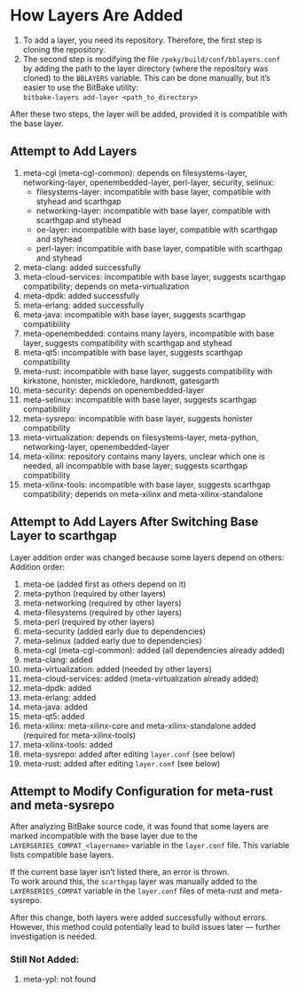 # How Layers Are Added

1. To add a layer, you need its repository. Therefore, the first step is cloning the repository.
2. The second step is modifying the file `/poky/build/conf/bblayers.conf` by adding the path to the layer directory (where the repository was cloned) to the `BBLAYERS` variable. This can be done manually, but it’s easier to use the BitBake utility:  
   `bitbake-layers add-layer <path_to_directory>`

After these two steps, the layer will be added, provided it is compatible with the base layer.

## Attempt to Add Layers

1) meta-cgl (meta-cgl-common): depends on filesystems-layer, networking-layer, openembedded-layer, perl-layer, security, selinux:  
   - filesystems-layer: incompatible with base layer, compatible with styhead and scarthgap  
   - networking-layer: incompatible with base layer, compatible with scarthgap and styhead  
   - oe-layer: incompatible with base layer, compatible with scarthgap and styhead  
   - perl-layer: incompatible with base layer, compatible with scarthgap and styhead  
2) meta-clang: added successfully  
3) meta-cloud-services: incompatible with base layer, suggests scarthgap compatibility; depends on meta-virtualization  
4) meta-dpdk: added successfully  
5) meta-erlang: added successfully  
6) meta-java: incompatible with base layer, suggests scarthgap compatibility  
7) meta-openembedded: contains many layers, incompatible with base layer, suggests compatibility with scarthgap and styhead  
8) meta-qt5: incompatible with base layer, suggests scarthgap compatibility  
9) meta-rust: incompatible with base layer, suggests compatibility with kirkstone, honister, mickledore, hardknott, gatesgarth  
10) meta-security: depends on openembedded-layer  
11) meta-selinux: incompatible with base layer, suggests scarthgap compatibility  
12) meta-sysrepo: incompatible with base layer, suggests honister compatibility  
13) meta-virtualization: depends on filesystems-layer, meta-python, networking-layer, openembedded-layer  
14) meta-xilinx: repository contains many layers, unclear which one is needed, all incompatible with base layer; suggests scarthgap compatibility  
15) meta-xilinx-tools: incompatible with base layer, suggests scarthgap compatibility; depends on meta-xilinx and meta-xilinx-standalone

## Attempt to Add Layers After Switching Base Layer to scarthgap

Layer addition order was changed because some layers depend on others:  
Addition order:

1) meta-oe (added first as others depend on it)  
2) meta-python (required by other layers)  
3) meta-networking (required by other layers)  
4) meta-filesystems (required by other layers)  
5) meta-perl (required by other layers)  
6) meta-security (added early due to dependencies)  
7) meta-selinux (added early due to dependencies)  
8) meta-cgl (meta-cgl-common): added (all dependencies already added)  
9) meta-clang: added  
10) meta-virtualization: added (needed by other layers)  
11) meta-cloud-services: added (meta-virtualization already added)  
12) meta-dpdk: added  
13) meta-erlang: added  
14) meta-java: added  
15) meta-qt5: added  
16) meta-xilinx: meta-xilinx-core and meta-xilinx-standalone added (required for meta-xilinx-tools)  
17) meta-xilinx-tools: added  
18) meta-sysrepo: added after editing `layer.conf` (see below)  
19) meta-rust: added after editing `layer.conf` (see below)

## Attempt to Modify Configuration for meta-rust and meta-sysrepo

After analyzing BitBake source code, it was found that some layers are marked incompatible with the base layer due to the `LAYERSERIES_COMPAT_<layername>` variable in the `layer.conf` file. This variable lists compatible base layers.

If the current base layer isn’t listed there, an error is thrown.  
To work around this, the `scarthgap` layer was manually added to the `LAYERSERIES_COMPAT` variable in the `layer.conf` files of meta-rust and meta-sysrepo.

After this change, both layers were added successfully without errors. However, this method could potentially lead to build issues later — further investigation is needed.

### Still Not Added:
1) meta-ypl: not found
